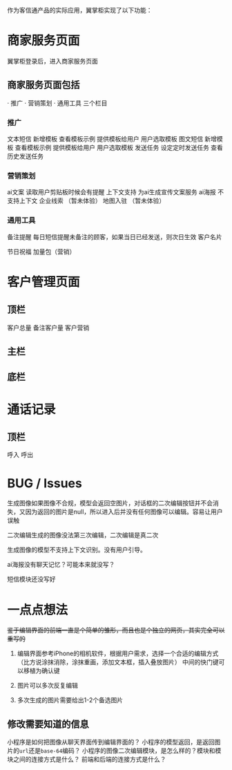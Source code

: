 作为客信通产品的实际应用，翼掌柜实现了以下功能：
# 商家服务页面

翼掌柜登录后，进入商家服务页面

## 商家服务页面包括

 · 推广
 · 营销策划
 · 通用工具
三个栏目

### 推广

文本短信
	新增模板
	查看模板示例
		提供模板给用户
		用户选取模板
图文短信
	新增模板
	查看模板示例
		提供模板给用户
		用户选取模板
发送任务
	设定定时发送任务
	查看历史发送任务

### 营销策划

ai文案
	读取用户剪贴板时候会有提醒
	上下文支持
	为ai生成宣传文案服务
ai海报
	不支持上下文
企业线索
	（暂未体验）
地图入驻
	（暂未体验）

### 通用工具

备注提醒
	每日短信提醒未备注的顾客，如果当日已经发送，则次日生效
客户名片

节日祝福
加量包（营销）

# 客户管理页面

## 顶栏

客户总量
备注客户量
客户营销

## 主栏

## 底栏

# 通话记录

## 顶栏

呼入
呼出

# BUG / Issues

生成图像如果图像不合规，模型会返回空图片，对话框的二次编辑按钮并不会消失，又因为返回的图片是null，所以进入后并没有任何图像可以编辑。容易让用户误触

二次编辑生成的图像没法第三次编辑，二次编辑是真二次

生成图像的模型不支持上下文识别。没有用户引导。

ai海报没有聊天记忆？可能本来就没写？

短信模块还没写好

# 一点点想法
~~鉴于编辑界面的前端一直是个简单的雏形，而且也是个独立的网页，其实完全可以重写的~~

1. 编辑界面参考iPhone的相机软件，根据用户需求，选择一个合适的编辑方式
	（比方说涂抹消除，涂抹重画，添加文本框，插入叠放图片）
	中间的快门键可以移植为确认键

2. 图片可以多次反复编辑
3. 多次生成的图片需要给出1-2个备选图片
## 修改需要知道的信息
小程序是如何把图像从聊天界面传到编辑界面的？
小程序的模型返回，是返回图片的`url`还是`base-64`编码？
小程序的图像二次编辑模块，是怎么样的？模块和模块之间的连接方式是什么？
前端和后端的连接方式是什么？
